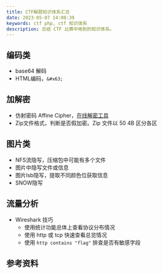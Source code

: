 ```yaml
---
title: CTF解题知识体系汇总
date: 2023-05-07 14:08:39
keywords: ctf php, ctf 知识体系
description: 总结 CTF 比赛中用到的知识体系。 
---
```


## 编码类

* base64 解码
* HTML编码，`&#x63;`

## 加解密

* 仿射密码 Affine Cipher，[在线解密工具](http://www.hiencode.com/affine.html)
* Zip文件格式，判断是否假加密。Zip 文件以 50 4B 区分各区

## 图片类

* NFS流隐写，压缩包中可能有多个文件
* 图片中隐写文件或信息
* 图片lsb隐写，提取不同颜色位获取信息
* SNOW隐写

## 流量分析

* Wireshark 技巧
  * 使用统计功能总体上查看协议分布情况
  * 使用 http 或 tcp 快速查看总览情况
  * 使用 `http contains "flag"` 排查是否有敏感字段

## 参考资料

